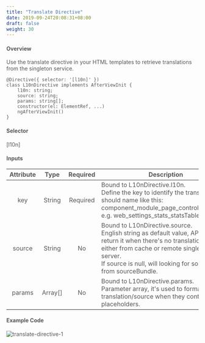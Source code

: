 ```yaml
---
title: "Translate Directive"
date: 2019-09-24T20:08:31+08:00
draft: false
weight: 30
---
```



#### **Overview**

Use the translate directive in your HTML templates to retrieve translations from the singleton service.

```
@Directive({ selector: '[l10n]' })
class L10nDirective implements AfterViewInit {
    l10n: string;
    source: string;
    params: string[];
    constructor(el: ElementRef, ...)
    ngAfterViewInit()
}

```

#### **Selector**

[l10n]

#### **Inputs**

| Attribute |  Type   | Required | Description                                                  |
| :-------: | :-----: | :------: | ------------------------------------------------------------ |
|    key    | String  | Required | Bound to L10nDirective.l10n.<br/>Define the key to identify the translation, it should name like this: component_module_page_control_shortmsg. e.g. web_settings_stats_statsTable_host; |
|  source   | String  |    No    | Bound to L10nDirective.source.<br/>English string as default value, API will return it when there's no translation found either from cache or remote singleton server.<br/>If source is null, will looking for source string from sourceBundle. |
|  params   | Array[] |    No    | Bound to L10nDirective.params.<br/>Parameter array, it's used to format the translation/source when they contain placeholders. |


#### **Example Code**

![translate-directive-1](https://github.com/zmengjiao/singleton/raw/website/content/en/images/translate-directive/translate-directive-1.png)


<style>
    html {
        font-family: Metropolis;
        color: #575757;
    }
    section strong {
        font-weight: 400;
    }
    article section.page pre {
        background-color: #fafafa;
        border:1px solid #ccc;
        padding-top: 2rem;
    }
    article section.page table th {
        font-weight:500;
        text-transform: inherit;
    }
    table thead tr th:first-child {
        width:13rem;
    }
    table thead tr th:nth-child(2) {
        width:10rem;
    }
    table thead tr th:nth-child(3) {
        width:10rem;
    }
</style>